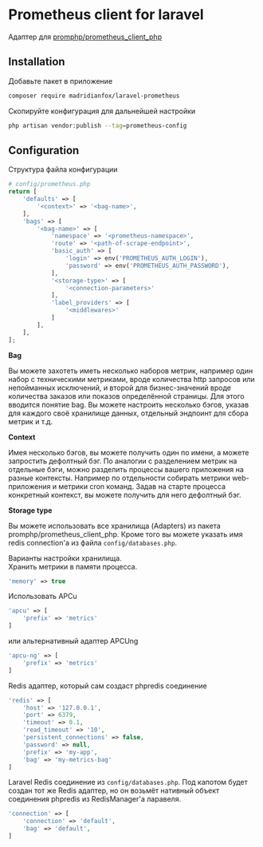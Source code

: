 # Prometheus client for laravel

Адаптер для [promphp/prometheus_client_php](https://github.com/PromPHP/prometheus_client_php)

## Installation

Добавьте пакет в приложение
```bash
composer require madridianfox/laravel-prometheus
```

Скопируйте конфигурация для дальнейшей настройки
```bash
php artisan vendor:publish --tag=prometheus-config
```

## Configuration

Структура файла конфигурации

```php
# config/prometheus.php
return [
    'defaults' => [
        '<context>' => '<bag-name>',
    ],
    'bags' => [
        '<bag-name>' => [
            'namespace' => '<prometheus-namespace>',
            'route' => '<path-of-scrape-endpoint>',
            'basic_auth' => [
                'login' => env('PROMETHEUS_AUTH_LOGIN'),
                'password' => env('PROMETHEUS_AUTH_PASSWORD'),
            ],
            '<storage-type>' => [
                '<connection-parameters>'
            ],
            'label_providers' => [
                '<middlewares>'
            ]
        ],
    ],
];
```

**Bag**

Вы можете захотеть иметь несколько наборов метрик, например один набор с техническими метриками, вроде количества http запросов или непойманных исключений,
и второй для бизнес-значений вроде количества заказов или показов определённой страницы.
Для этого вводится понятие bag. 
Вы можете настроить несколько бэгов, указав для каждого своё хранилище данных, отдельный эндпоинт для сбора метрик и т.д.

**Context**

Имея несколько бэгов, вы можете получить один по имени, а можете запростить дефолтный бэг.
По аналогии с разделением метрик на отдельные бэги, можно разделить процессы вашего приложения на разные контексты.
Например по отдельности собирать метрики web-приложения и метрики cron команд.
Задав на старте процесса конкретный контекст, вы можете получить для него дефолтный бэг. 

**Storage type**

Вы можете использовать все хранилища (Adapters) из пакета promphp/prometheus_client_php. Кроме того вы можете указать имя
redis connection'a из файла `config/databases.php`.

Варианты настройки хранилища.  
Хранить метрики в памяти процесса.
```php
'memory' => true
```
Использовать APCu
```php
'apcu' => [
    'prefix' => 'metrics'
]
```
или альтернативный адаптер APCUng
```php
'apcu-ng' => [
    'prefix' => 'metrics'
]
```
Redis адаптер, который сам создаст phpredis соединение
```php
'redis' => [
    'host' => '127.0.0.1',
    'port' => 6379,
    'timeout' => 0.1,
    'read_timeout' => '10',
    'persistent_connections' => false,
    'password' => null,
    'prefix' => 'my-app',
    'bag' => 'my-metrics-bag'
]
```
Laravel Redis соединение из `config/databases.php`. Под капотом будет создан тот же Redis адаптер,
но он возьмёт нативный объект соединения phpredis из RedisManager'a ларавеля.
```php
'connection' => [
    'connection' => 'default',
    'bag' => 'default',
]
```